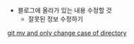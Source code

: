 * 블로그에 올라가 있는 내용 수정할 것
  * 잘못된 정보 수정하기

[git mv and only change case of directory](https://stackoverflow.com/questions/3011625/git-mv-and-only-change-case-of-directory)